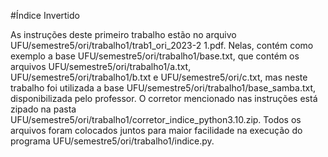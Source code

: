 #Índice Invertido

As instruções deste primeiro trabalho estão no arquivo UFU/semestre5/ori/trabalho1/trab1_ori_2023-2 1.pdf.
Nelas, contém como exemplo a base UFU/semestre5/ori/trabalho1/base.txt, que contém os arquivos UFU/semestre5/ori/trabalho1/a.txt, UFU/semestre5/ori/trabalho1/b.txt e UFU/semestre5/ori/c.txt, mas neste trabalho foi utilizada a base UFU/semestre5/ori/trabalho1/base_samba.txt, disponibilizada pelo professor.
O corretor mencionado nas instruções está zipado na pasta UFU/semestre5/ori/trabalho1/corretor_indice_python3.10.zip.
Todos os arquivos foram colocados juntos para maior facilidade na execução do programa UFU/semestre5/ori/trabalho1/indice.py.
